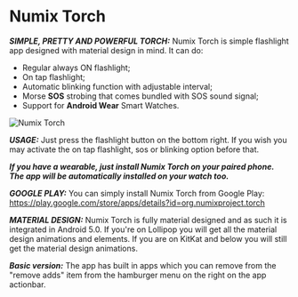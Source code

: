 Numix Torch
======================
***SIMPLE, PRETTY AND POWERFUL TORCH:***
Numix Torch is simple flashlight app designed with material design in mind. It can do:
- Regular always ON flashlight;
- On tap flashlight;
- Automatic blinking function with adjustable interval;
- Morse <b>SOS</b> strobing that comes bundled with SOS sound signal;
- Support for <b>Android Wear</b> Smart Watches.

![Numix Torch](https://lh5.googleusercontent.com/-yu6iBXHmHsE/VK710KKjswI/AAAAAAAALkc/sMKj7t2w7as/w1024-h500-no/Untiled.png)

 
***USAGE:***
Just press the flashlight button on the bottom right. If you wish you may activate the on tap flashlight, sos or blinking option before that.

***If you have a wearable, just install Numix Torch on your paired phone. The app will be automatically installed on your watch too.***
 
***GOOGLE PLAY:***
You can simply install Numix Torch from Google Play: https://play.google.com/store/apps/details?id=org.numixproject.torch

***MATERIAL DESIGN:***
Numix Torch is fully material designed and as such it is integrated in Android 5.0. If you're on Lollipop you will get all the material design animations and elements. If you are on KitKat and below you will still get the material design animations.
 
***Basic version:***
The app has built in apps which you can remove from the "remove adds" item from the hamburger menu on the right on the app actionbar.
